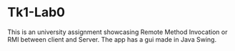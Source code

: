 # Tk1-Lab0

This is an university assignment showcasing Remote Method Invocation or RMI between client and Server.
The app has a gui made in Java Swing.
